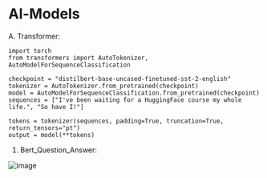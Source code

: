 # Al-Models

A. Transformer:

```
import torch
from transformers import AutoTokenizer, AutoModelForSequenceClassification

checkpoint = "distilbert-base-uncased-finetuned-sst-2-english"
tokenizer = AutoTokenizer.from_pretrained(checkpoint)
model = AutoModelForSequenceClassification.from_pretrained(checkpoint)
sequences = ["I've been waiting for a HuggingFace course my whole life.", "So have I!"]

tokens = tokenizer(sequences, padding=True, truncation=True, return_tensors="pt")
output = model(**tokens)
```


1. Bert_Question_Answer:

![image](https://user-images.githubusercontent.com/97998419/225175224-60843c04-a1a5-4c65-8c46-b876acd10c70.png)

